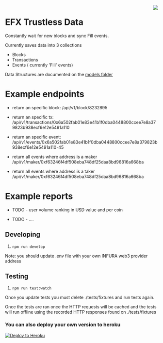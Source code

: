 <img src="https://avatars3.githubusercontent.com/u/33315316?s=200&v=4" align="right" />

# EFX Trustless Data

  Constantly wait for new blocks and sync Fill events.

  Currently saves data into 3 collections
   - Blocks
   - Transactions
   - Events ( currently 'Fill' events)

  Data Structures are documented on the [models folder](./src/models)

# Example endpoints

  - return an specific block: /api/v1/block/8232895

  - return an specific tx: /api/v1/transactions/0x6a502fab01e83e41b1f0dba0448800ccee7e8a379823b938ecf6e12e5491a110

  - return an specific event: /api/v1/events/0x6a502fab01e83e41b1f0dba0448800ccee7e8a379823b938ecf6e12e5491a110-45

  - return all events where address is a maker /api/v1/maker/0xf63246f4df508eba748df25daa8bd96816a668ba

  - return all events where address is a taker /api/v1/maker/0xf63246f4df508eba748df25daa8bd96816a668ba

# Example reports

  - TODO - user volume ranking in USD value and per coin

  - TODO - ....

## Developing

1. `npm run develop`

Note: you should update .env file with your own INFURA web3 provider address

## Testing

1. `npm run test:watch`

Once you update tests you must delete ./tests/fixtures and run tests again.

Once the tests are ran once the HTTP requests will be cached and the tests will
run offline using the recorded HTTP responses found on ./tests/fixtures

### You can also deploy your own version to heroku

[![Deploy to Heroku](https://www.herokucdn.com/deploy/button.png)](https://heroku.com/deploy)

